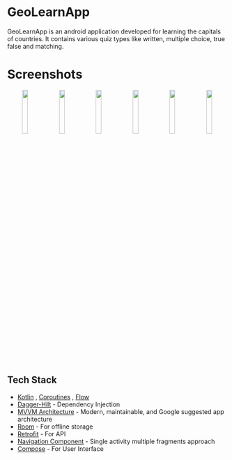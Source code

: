 # GeoLearnApp

GeoLearnApp is an android application developed for learning the capitals of countries. It contains various quiz types like written, multiple choice, true false and matching.

# Screenshots

<p align="center">
<img src="https://user-images.githubusercontent.com/82377570/229383445-e95336c4-27a4-4669-8bad-85fdae1cc538.jpg" width="16%" />  
<img src="https://user-images.githubusercontent.com/82377570/229383455-62961ca8-8c23-40df-925c-f5d9955079d6.jpg" width="16%" />  

<img src="https://user-images.githubusercontent.com/82377570/229383471-3254bdc7-8936-441c-8bf3-3c5f6a80d413.jpg" width="16%" />
<img src="https://user-images.githubusercontent.com/82377570/229383484-b7278c5d-d7e7-42fd-bb9c-8ee20b84b4dd.jpg" width="16%" />  
<img src="https://user-images.githubusercontent.com/82377570/229383513-60abd634-98c8-4c76-8bf4-902e7e65efb5.jpg" width="16%" />  
<img src="https://user-images.githubusercontent.com/82377570/229383528-6df77919-a2db-4d0e-b8f6-1cd255355d6c.jpg" width="16%" />  
</p>

## Tech Stack
* [Kotlin](https://kotlinlang.org/) , [Coroutines](https://github.com/Kotlin/kotlinx.coroutines) , [Flow](https://kotlin.github.io/kotlinx.coroutines/kotlinx-coroutines-core/kotlinx.coroutines.flow/)
* [Dagger-Hilt](https://developer.android.com/training/dependency-injection/hilt-android) - Dependency Injection
* [MVVM Architecture](https://developer.android.com/jetpack/guide) - Modern, maintainable, and Google suggested app architecture
* [Room](https://developer.android.com/jetpack/androidx/releases/room) - For offline storage
* [Retrofit](https://square.github.io/retrofit/) - For API 
* [Navigation Component](https://developer.android.com/guide/navigation) - Single activity multiple fragments approach
* [Compose](https://developer.android.com/jetpack/compose) - For User Interface
